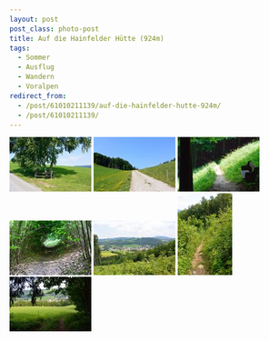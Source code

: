 ```yaml
---
layout: post
post_class: photo-post
title: Auf die Hainfelder Hütte (924m)
tags:
  - Sommer
  - Ausflug
  - Wandern
  - Voralpen
redirect_from:
  - /post/61010211139/auf-die-hainfelder-hutte-924m/
  - /post/61010211139/
---
```

[![](/photos/2013-07-14-01-th.jpg)](/photos/2013-07-14-01-hd.jpg)
[![](/photos/2013-07-14-02-th.jpg)](/photos/2013-07-14-02-hd.jpg)
[![](/photos/2013-07-14-03-th.jpg)](/photos/2013-07-14-03-hd.jpg)
[![](/photos/2013-07-14-04-th.jpg)](/photos/2013-07-14-04-hd.jpg)
[![](/photos/2013-07-14-05-th.jpg)](/photos/2013-07-14-05-hd.jpg)
[![](/photos/2013-07-14-06-th.jpg)](/photos/2013-07-14-06-hd.jpg)
[![](/photos/2013-07-14-07-th.jpg)](/photos/2013-07-14-07-hd.jpg)
